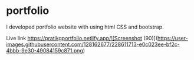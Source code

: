 # portfolio
I developed portfolio website with using html CSS  and bootstrap.

Live link https://pratikgportfolio.netlify.app/![Screenshot (90)](https://user-images.githubusercontent.com/128162677/228611713-e0c023ee-bf2c-4bbb-9e30-49084159c871.png)
